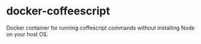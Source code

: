 # docker-coffeescript
Docker container for running coffescript commands without installing Node on your host
OS.
